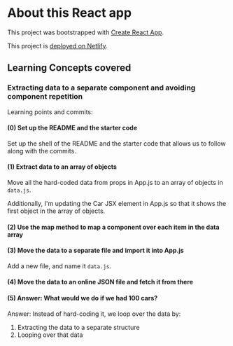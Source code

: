 # About this React app

This project was bootstrapped with [Create React App](https://github.com/facebook/create-react-app).

This project is [deployed on Netlify]().

## Learning Concepts covered

### Extracting data to a separate component and avoiding component repetition

Learning points and commits:

#### (0) Set up the README and the starter code

Set up the shell of the README and the starter code that allows us to follow along with the commits.

#### (1) Extract data to an array of objects

Move all the hard-coded data from props in App.js to an array of objects in `data.js`.

Additionally, I'm updating the Car JSX element in App.js so that it shows the first object in the array of objects.

#### (2) Use the map method to map a component over each item in the data array

#### (3) Move the data to a separate file and import it into App.js

Add a new file, and name it `data.js`.

#### (4) Move the data to an online JSON file and fetch it from there

#### (5) Answer: What would we do if we had 100 cars?

Answer: Instead of hard-coding it, we loop over the data by:
1. Extracting the data to a separate structure
2. Looping over that data
